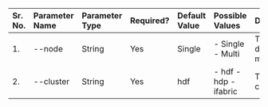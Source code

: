 |  Sr. No. |    Parameter Name        |       Parameter Type    |   Required?    |    Default Value   |      Possible Values          |        Description                | 
|  :---    |    :---                  |       :---              |   :---         |    :---            |      :---                     |        :---                       | 
|  1.      |    --node                |       String            |      Yes       |      Single        |    - Single<br>- Multi        |   Type of deployment model        |      
|  2.      |    --cluster             |       String            |      Yes       |      hdf           |  - hdf - hdp - ifabric        |   Type of cluster                 |      |  3.      |    --stack_name_initial  |       String            |      Yes       |      default       |   Initial with 2 letters only |   Initial for the cluster         |
